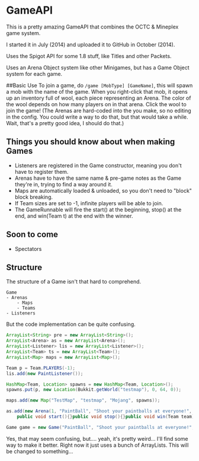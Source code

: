 # GameAPI

This is a pretty amazing GameAPI that combines the OCTC &amp; Mineplex game system.

I started it in July (2014) and uploaded it to GitHub in October (2014).

Uses the Spigot API for some 1.8 stuff, like Titles and other Packets.

Uses an Arena Object system like other Minigames, but has a Game Object system for each game. 

##Basic Use
To join a game, do `/game [MobType] [GameName]`, this will spawn a mob with the name of the game. When you right-click that mob, it opens up an inventory full of wool, each piece representing an Arena. The color of the wool depends on how many players on in that arena. Click the wool to join the game! (The Arenas are hard-coded into the you make, so no editing in the config. You could write a way to do that, but that would take a while. Wait, that's a pretty good idea, I should do that.)

## Things you should know about when making Games
- Listeners are registered in the Game constructor, meaning you don't have to register them.
- Arenas have to have the same name & pre-game notes as the Game they're in, trying to find a way around it.
- Maps are automatically loaded & unloaded, so you don't need to "block" block breaking.
- If Team sizes are set to -1, infinite players will be able to join.
- The GameRunnable will fire the start() at the beginning, stop() at the end, and win(Team t) at the end with the winner.

## Soon to come
- Spectators

## Structure
The structure of a Game isn't that hard to comprehend.
```
Game
- Arenas
    - Maps
    - Teams
- Listeners
```

But the code implementation can be quite confusing.
```java
ArrayList<String> pre = new ArrayList<String>();
ArrayList<Arena> as = new ArrayList<Arena>();
ArrayList<Listener> lis = new ArrayList<Listener>();
ArrayList<Team> ts = new ArrayList<Team>();
ArrayList<Map> maps = new ArrayList<Map>();

Team p = Team.PLAYERS(-1);
lis.add(new PaintListener());

HashMap<Team, Location> spawns = new HashMap<Team, Location>();
spawns.put(p, new Location(Bukkit.getWorld("testmap"), 0, 64, 0));

maps.add(new Map("TestMap", "testmap", "Mojang", spawns));

as.add(new Arena(1, "PaintBall", "Shoot your paintballs at everyone!", pre, ts, maps, new GameRunnable(){
	public void start(){}public void stop(){}public void win(Team team){}}));

Game game = new Game("PaintBall", "Shoot your paintballs at everyone!", pre, as, lis);

```
Yes, that may seem confusing, but.... yeah, it's pretty weird... I'll find some way to make it better. Right now it just uses a bunch of ArrayLists. This will be changed to something...
